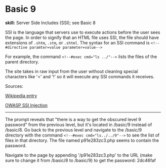 # Basic 9

**skill:** Server Side Includes (SSI); see Basic 8

SSI is the language that servers use to execute actions before the user sees the page. In order to signify that an HTML file uses SSI, the file should have extensions of `.shtm`, `.stm`, or `.shtml`. The syntax for an SSI command is 
`<!--#directive paramter=value parameter=value-->`

For example, the command
`<!--#exec cmd="ls ../"-->`
lists the files of the parent directory.

The site takes in raw input from the user without cleaning special characters like '<' and '!' so it will execute any SSI commands it receives.

Sources:

  [Wikipedia entry](https://en.wikipedia.org/wiki/Server_Side_Includes)

  [OWASP SSI Injection](https://owasp.org/www-community/attacks/Server-Side_Includes_(SSI)_Injection)

---

The prompt reveals that "there is a way to get the obscured level 9 password" from the previous level, but it's located in /basic/9 instead of /basic/8. Go back to the previous level and navigate to the /basic/9 directory with the command 
`<!--#exec cmd="ls../../9"-->`
to see the list of files in that directory. The file named p91e283zc3.php seems to contain the password.

Navigate to the page by appending '/p91e283zc3.php' to the URL (make sure to change it from /basic/8 to /basic/9) to get the password: 2dc46faf
